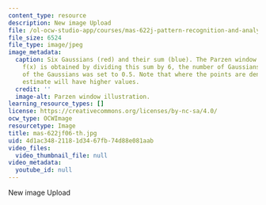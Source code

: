 ```yaml
---
content_type: resource
description: New image Upload
file: /ol-ocw-studio-app/courses/mas-622j-pattern-recognition-and-analysis-fall-2006/4d1ac34821181d3467fb74d88e081aab_mas-622jf06-th.jpg
file_size: 6524
file_type: image/jpeg
image_metadata:
  caption: Six Gaussians (red) and their sum (blue). The Parzen window density estimate
    f(x) is obtained by dividing this sum by 6, the number of Gaussians. The variance
    of the Gaussians was set to 0.5. Note that where the points are denser the density
    estimate will have higher values.
  credit: ''
  image-alt: Parzen window illustration.
learning_resource_types: []
license: https://creativecommons.org/licenses/by-nc-sa/4.0/
ocw_type: OCWImage
resourcetype: Image
title: mas-622jf06-th.jpg
uid: 4d1ac348-2118-1d34-67fb-74d88e081aab
video_files:
  video_thumbnail_file: null
video_metadata:
  youtube_id: null
---
```

New image Upload